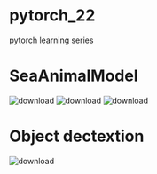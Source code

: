 # pytorch_22
pytorch learning series

# SeaAnimalModel
![download](https://user-images.githubusercontent.com/97141979/191312617-500480f9-f759-4af8-8eb5-8339a2759afc.png)
![download](https://user-images.githubusercontent.com/97141979/191312579-d32a473b-a034-4179-b00f-dd1940b33047.png)
![download](https://user-images.githubusercontent.com/97141979/191312627-d2bcbff9-115c-418a-b926-8e21bd661c6a.png)

# Object dectextion
![download](https://user-images.githubusercontent.com/97141979/192593197-3e95baa1-3b35-4e8c-8e07-e5b2b12282d2.png)
